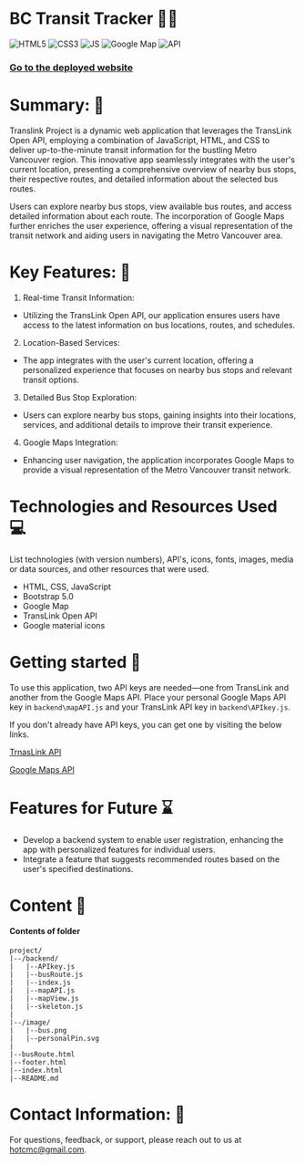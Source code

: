 # BC Transit Tracker 🚎🚌

<img src="https://img.shields.io/badge/HTML5-DD4B25" alt="HTML5"> <img src="https://img.shields.io/badge/CSS3-2862E9" alt="CSS3"> <img src="https://img.shields.io/badge/JavaScript-EBD54D" alt="JS"> <img src="https://img.shields.io/badge/GoogleMap-32A350" alt="Google Map"> 
<img src="https://img.shields.io/badge/API-043259" alt="API"> 


### [Go to the deployed website](https://velvety-pegasus-93558f.netlify.app/)

# Summary: 📃
Translink Project is a dynamic web application that leverages the TransLink Open API,
employing a combination of JavaScript, HTML, and CSS to deliver up-to-the-minute transit information for the bustling Metro Vancouver region.
 This innovative app seamlessly integrates with the user's current location, presenting a comprehensive overview of nearby bus stops,
 their respective routes, and detailed information about the selected bus routes.

 Users can explore nearby bus stops, view available bus routes, and access detailed information about each route.
 The incorporation of Google Maps further enriches the user experience, offering a visual representation of the transit network and aiding users in navigating the Metro Vancouver area.

# Key Features: 🔑
1. Real-time Transit Information:
* Utilizing the TransLink Open API, our application ensures users have access to the latest information on bus locations, routes, and schedules.

2. Location-Based Services:
* The app integrates with the user's current location, offering a personalized experience that focuses on nearby bus stops and relevant transit options.

3. Detailed Bus Stop Exploration:
* Users can explore nearby bus stops, gaining insights into their locations, services, and additional details to improve their transit experience.

4. Google Maps Integration:
* Enhancing user navigation, the application incorporates Google Maps to provide a visual representation of the Metro Vancouver transit network.

# Technologies and Resources Used 💻
List technologies (with version numbers), API's, icons, fonts, images, media or data sources, and other resources that were used.
* HTML, CSS, JavaScript
* Bootstrap 5.0
* Google Map
* TransLink Open API
* Google material icons


# Getting started 🚀
To use this application, two API keys are needed—one from TransLink and another from the Google Maps API. Place your personal Google Maps API key in `backend\mapAPI.js` and your TransLink API key in `backend\APIkey.js`.

If you don't already have API keys, you can get one by visiting the below links.

[TrnasLink API](https://developer.translink.ca/Account/Register)

[Google Maps API](https://developers.google.com/maps/documentation/javascript/get-api-key#create-api-keys)


# Features for Future ⌛
* Develop a backend system to enable user registration, enhancing the app with personalized features for individual users.
* Integrate a feature that suggests recommended routes based on the user's specified destinations.

# Content 📂
#### Contents of folder
    project/
    |--/backend/
    |   |--APIkey.js
    |   |--busRoute.js
    |   |--index.js
    |   |--mapAPI.js
    |   |--mapView.js
    |   |--skeleton.js
    |
    |--/image/
    |   |--bus.png
    |   |--personalPin.svg
    |
    |--busRoute.html
    |--footer.html
    |--index.html
    |--README.md

# Contact Information: 📧
For questions, feedback, or support, please reach out to us at hotcmc@gmail.com.

